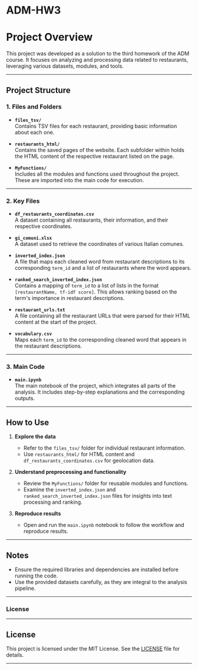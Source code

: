 # ADM-HW3
# Project Overview

This project was developed as a solution to the third homework of the ADM course. It focuses on analyzing and processing data related to restaurants, leveraging various datasets, modules, and tools.

---

## Project Structure

### **1. Files and Folders**
- **`files_tsv/`**  
  Contains TSV files for each restaurant, providing basic information about each one.

- **`restaurants_html/`**  
  Contains the saved pages of the website. Each subfolder within holds the HTML content of the respective restaurant listed on the page.

- **`MyFunctions/`**  
  Includes all the modules and functions used throughout the project. These are imported into the main code for execution.

---

### **2. Key Files**

- **`df_restaurants_coordinates.csv`**  
  A dataset containing all restaurants, their information, and their respective coordinates.

- **`gi_comuni.xlsx`**  
  A dataset used to retrieve the coordinates of various Italian comunes.

- **`inverted_index.json`**  
  A file that maps each cleaned word from restaurant descriptions to its corresponding `term_id` and a list of restaurants where the word appears.

- **`ranked_search_inverted_index.json`**  
  Contains a mapping of `term_id` to a list of lists in the format `[restaurantName, tf-idf score]`. This allows ranking based on the term's importance in restaurant descriptions.

- **`restaurant_urls.txt`**  
  A file containing all the restaurant URLs that were parsed for their HTML content at the start of the project.

- **`vocabulary.csv`**  
  Maps each `term_id` to the corresponding cleaned word that appears in the restaurant descriptions.

---

### **3. Main Code**

- **`main.ipynb`**  
  The main notebook of the project, which integrates all parts of the analysis. It includes step-by-step explanations and the corresponding outputs.

---

## How to Use

1. **Explore the data**  
   - Refer to the `files_tsv/` folder for individual restaurant information.  
   - Use `restaurants_html/` for HTML content and `df_restaurants_coordinates.csv` for geolocation data.  

2. **Understand preprocessing and functionality**  
   - Review the `MyFunctions/` folder for reusable modules and functions.  
   - Examine the `inverted_index.json` and `ranked_search_inverted_index.json` files for insights into text processing and ranking.

3. **Reproduce results**  
   - Open and run the `main.ipynb` notebook to follow the workflow and reproduce results.

---

## Notes

- Ensure the required libraries and dependencies are installed before running the code.  
- Use the provided datasets carefully, as they are integral to the analysis pipeline.

---

### License  
---

## License

This project is licensed under the MIT License. See the [LICENSE](LICENSE) file for details.

---

